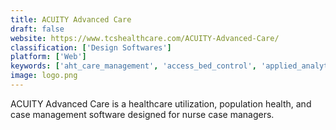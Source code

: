 ```yaml
---
title: ACUITY Advanced Care
draft: false 
website: https://www.tcshealthcare.com/ACUITY-Advanced-Care/
classification: ['Design Softwares']
platform: ['Web']
keywords: ['aht_care_management', 'access_bed_control', 'applied_analytics_for_risk_discovery', 'arezzo', 'assurance_reimbursement_management', 'coms_product_suite', 'clinicalkey', 'guiding_care', 'humhealth', 'insites_asset_management', 'interqual_autoreview', 'jembi_health_systems', 'lexisnexis_socioeconomic_health_attributes', 'palash_healthcare_solutions', 'pega_for_healthcare', 'pharmacy_4.0', 'purkinje_emr', 'quantros_quality_suite', 'ssi_analytics', 'stratajazz', 'swift_skin_and_wound', 'emr4md']
image: logo.png
---
```

ACUITY Advanced Care is a healthcare utilization, population health, and case management software designed for nurse case managers.